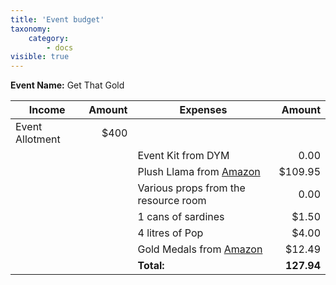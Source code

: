```yaml
---
title: 'Event budget'
taxonomy:
    category:
        - docs
visible: true
---
```


**Event Name:** Get That Gold

|Income| Amount| Expenses| Amount|
|---|---:|---|---:|
|Event Allotment| $400|  |   |
|   |   |Event Kit from DYM| 0.00|
|   |   |Plush Llama from [Amazon]( https://www.amazon.ca/dp/B06WGLG34S/ref=cm_sw_r_sms_tai_MxZsEbZ8SN2A5)|$109.95|
|   |   |Various props from the resource room| 0.00|
|   |   |1 cans of sardines| $1.50|
|   |   |4 litres of Pop| $4.00|
|   |   |Gold Medals from [Amazon](https://www.amazon.ca/dp/B01HS95YV0/ref=cm_sw_r_sms_tai_p0ZsEbYFC62SV)|$12.49|
|   |   |**Total:**|**127.94**|




